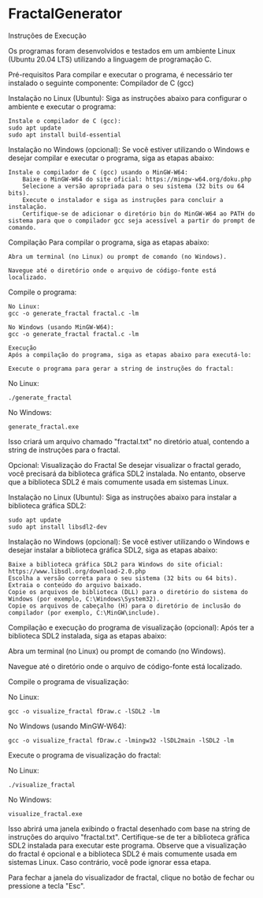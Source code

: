 # FractalGenerator

Instruções de Execução

Os programas foram desenvolvidos e testados em um ambiente Linux (Ubuntu 20.04 LTS) utilizando a linguagem de programação C.

Pré-requisitos
    Para compilar e executar o programa, é necessário ter instalado o seguinte componente:
    Compilador de C (gcc)

Instalação no Linux (Ubuntu):
Siga as instruções abaixo para configurar o ambiente e executar o programa:

    Instale o compilador de C (gcc):
    sudo apt update
    sudo apt install build-essential

Instalação no Windows (opcional):
Se você estiver utilizando o Windows e desejar compilar e executar o programa, siga as etapas abaixo:

    Instale o compilador de C (gcc) usando o MinGW-W64:
        Baixe o MinGW-W64 do site oficial: https://mingw-w64.org/doku.php
        Selecione a versão apropriada para o seu sistema (32 bits ou 64 bits).
        Execute o instalador e siga as instruções para concluir a instalação.
        Certifique-se de adicionar o diretório bin do MinGW-W64 ao PATH do sistema para que o compilador gcc seja acessível a partir do prompt de comando.
        
  Compilação
  Para compilar o programa, siga as etapas abaixo:

    Abra um terminal (no Linux) ou prompt de comando (no Windows).

    Navegue até o diretório onde o arquivo de código-fonte está localizado.
    
 Compile o programa:

    No Linux:
    gcc -o generate_fractal fractal.c -lm

    No Windows (usando MinGW-W64):
    gcc -o generate_fractal fractal.c -lm

    Execução
    Após a compilação do programa, siga as etapas abaixo para executá-lo:

    Execute o programa para gerar a string de instruções do fractal:

No Linux:

    ./generate_fractal

 No Windows:
 
    generate_fractal.exe

 Isso criará um arquivo chamado "fractal.txt" no diretório atual, contendo a string de instruções para o fractal.

Opcional: Visualização do Fractal
Se desejar visualizar o fractal gerado, você precisará da biblioteca gráfica SDL2 instalada. No entanto, observe que a biblioteca SDL2 é mais comumente usada em sistemas Linux.

Instalação no Linux (Ubuntu):
Siga as instruções abaixo para instalar a biblioteca gráfica SDL2:

    sudo apt update
    sudo apt install libsdl2-dev

Instalação no Windows (opcional):
Se você estiver utilizando o Windows e desejar instalar a biblioteca gráfica SDL2, siga as etapas abaixo:

    Baixe a biblioteca gráfica SDL2 para Windows do site oficial: https://www.libsdl.org/download-2.0.php
    Escolha a versão correta para o seu sistema (32 bits ou 64 bits).
    Extraia o conteúdo do arquivo baixado.
    Copie os arquivos de biblioteca (DLL) para o diretório do sistema do Windows (por exemplo, C:\Windows\System32).
    Copie os arquivos de cabeçalho (H) para o diretório de inclusão do compilador (por exemplo, C:\MinGW\include).

Compilação e execução do programa de visualização (opcional):
Após ter a biblioteca SDL2 instalada, siga as etapas abaixo:

   Abra um terminal (no Linux) ou prompt de comando (no Windows).

   Navegue até o diretório onde o arquivo de código-fonte está localizado.

   Compile o programa de visualização:

No Linux:

    gcc -o visualize_fractal fDraw.c -lSDL2 -lm

No Windows (usando MinGW-W64):

    gcc -o visualize_fractal fDraw.c -lmingw32 -lSDL2main -lSDL2 -lm

Execute o programa de visualização do fractal:

No Linux:

    ./visualize_fractal

No Windows:

    visualize_fractal.exe

Isso abrirá uma janela exibindo o fractal desenhado com base na string de instruções do arquivo "fractal.txt". Certifique-se de ter a biblioteca gráfica SDL2 instalada para executar este programa. Observe que a visualização do fractal é opcional e a biblioteca SDL2 é mais comumente usada em sistemas Linux. Caso contrário, você pode ignorar essa etapa.

Para fechar a janela do visualizador de fractal, clique no botão de fechar ou pressione a tecla "Esc".
